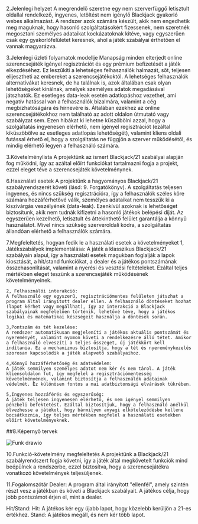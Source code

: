 2.Jelenlegi helyzet
A megrendelő szeretne egy nem szerverfüggő letisztult oldallal rendelkező, ingyenes, letöltést nem
igénylő Blackjack gyakorló webes alkalmazást.
A rendszer azok számára készült, akik nem engedhetik meg maguknak, hogy hasonló szolgáltatásokért fizessenek, nem szeretnék megosztani személyes adataikat kockázatoknak kitéve, vagy egyszerűen csak egy gyakorlófelületet keresnek, ahol a játék szabályai érthetően el vannak magyarázva.

3.Jelenlegi üzleti folyamatok modellje
Manapság minden elterjedt online szerencsejáték igényel regisztrációt és egy prémium befizetését a játék elkezdéséhez. Ez leszűkíti a lehetséges felhasználók halmazát, sőt, teljesen elijesztheti az embereket a szerencsejátékoktól. A lehetséges felhasználók alternatívákat keresnek, de ha találnak is, azok általában csak olyan lehetőségeket kínálnak, amelyek személyes adatok megadásával játszhatók. Ez esetleges data-leak esetén adatlopáshoz vezethet, ami negatív hatással van a felhasználók bizalmára, valamint a cég megbízhatóságára és hírnevére is.
Általában ezekhez az online szerencsejátékokhoz nem található az adott oldalon útmutató vagy szabályzat sem. Ezen hibákat ki lehetne küszöbölni azzal, hogy a szolgáltatás ingyenesen elérhető, nem igényel regisztrációt (ezáltal kiküszöbölve az esetleges adatlopás lehetőségét), valamint kliens oldali futással érhető el, hogy a szolgáltatás ne függjön a szerver működésétől, és mindig elérhető legyen a felhasználó számára.

3.Követelménylista
A projektünk az ismert Blackjack/21 szabályai alapján fog működni, így az azáltal előírt funkciókat tartalmazni fogja a projekt, ezzel eleget téve a szerencsejáték követelménynek.

6.Használati esetek
A projektünk a hagyományos Blackjack/21 szabályrendszerét követi (lásd: 9. Forgatókönyv). A szolgáltatás teljesen ingyenes, és nincs szükség regisztrációra, így a felhasználók széles köre számára hozzáférhetővé válik, személyes adataikat nem tesszük ki a kiszivárgás veszélyének (data-leak). Ezenkívül azoknak is lehetőséget biztosítunk, akik nem tudnák kifizetni a hasonló játékok belépési díját. Az egyszerűen kezelhető, letisztult és áttekinthető felület garantálja a könnyű használatot. Mivel nincs szükség szerveroldali kódra, a szolgáltatás állandóan elérhető a felhasználók számára.

7.Megfeleltetés, hogyan fedik le a használati esetek a követelményeket
    1, Játékszabályok implementálása:
    A játék a klasszikus Blackjack/21 szabályain alapul, így a használati esetek magukban foglalják a lapok kiosztását, a hit/stand funkciókat, a dealer és a játékos pontszámának összehasonlítását, valamint a nyerési és vesztési feltételeket. Ezáltal teljes mértékben eleget teszünk a szerencsejáték működésének követelményeinek.

    2, Felhasználói interakció:
    A felhasználó egy egyszerű, regisztrációmentes felületen játszhat a program által irányított dealer ellen. A felhasználó döntéseket hozhat (lapot kérhet vagy megállhat), így az interakció a Blackjack szabályainak megfelelően történik, lehetővé téve, hogy a játékos logikai és matematikai készségeit használja a döntések során.

    3,Pontszám és tét kezelése:
    A rendszer automatikusan megjeleníti a játékos aktuális pontszámát és nyereményét, valamint nyomon követi a rendelkezésre álló tétet. Amikor a felhasználó elveszíti a teljes összeget, új játékkört kell indítania. Ez a mechanizmus biztosítja, hogy a tét és nyereménykezelés szorosan kapcsolódik a játék alapvető szabályaihoz.

    4,Könnyű hozzáférhetőség és adatvédelem:
    A játék semmilyen személyes adatot nem kér és nem tárol. A játék kliensoldalon fut, így megfelel a regisztrációmentesség követelményének, valamint biztosítja a felhasználók adatainak védelmét. Ez különösen fontos a mai adatbiztonsági elvárások tükrében.

    5,Ingyenes hozzáférés és egyszerűség:
    A játék teljesen ingyenesen elérhető, és nem igényel semmilyen pénzbeli befektetést. Ezáltal biztosítjuk, hogy a felhasználó anélkül élvezhesse a játékot, hogy bármilyen anyagi elköteleződésbe kellene bocsátkoznia, így teljes mértékben megfelel a használati esetekben előírt követelményeknek.

##8.Képernyő tervek

![Funk drawio](https://user-images.githubusercontent.com/82752886/135749142-efffc873-8187-4163-84a0-3c5b748e40e6.png)

10.Funkció-követelmény megfeleltetés
A projektünk a Blackjack/21 szabályrendszert fogja követni, így a játék által megkövetelt funkciók mind beépülnek a rendszerbe, ezzel biztosítva, hogy a szerencsejátékra vonatkozó követelmények teljesüljenek.

11.Fogalomszótár
Dealer: A program által irányított "ellenfél", amely szintén részt vesz a játékban és követi a Blackjack szabályait. A játékos célja, hogy jobb pontszámot érjen el, mint a dealer.

Hit/Stand:
Hit: A játékos kér egy újabb lapot, hogy közelebb kerüljön a 21-es értékhez.
Stand: A játékos megáll, és nem kér több lapot.

